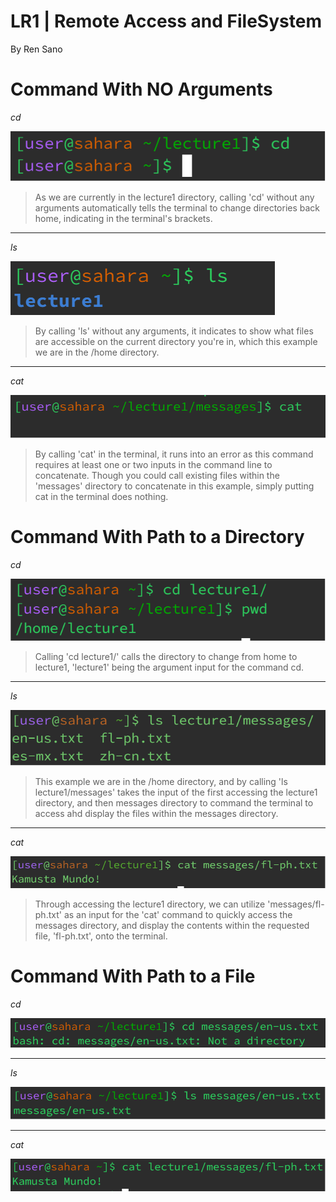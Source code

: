 # **LR1 | Remote Access and FileSystem**

By Ren Sano

# **Command With NO Arguments**

*cd*

  ![Image](images/cdnoarg.png)
 > As we are currently in the lecture1 directory, calling 'cd' without any arguments automatically tells the terminal to change directories back home, indicating in the terminal's brackets.
---
*ls*

 ![Image](images/noarg.png)
> By calling 'ls' without any arguments, it indicates to show what files are accessible on the current directory you're in, which this example we are in the /home directory.
---
*cat*

![Image](images/catnoarg.png)
> By calling 'cat' in the terminal, it runs into an error as this command requires at least one or two inputs in the command line to concatenate. Though you could call existing files within the 'messages' directory to concatenate in this example, simply putting cat in the terminal does nothing. 

# **Command With Path to a Directory**

*cd*

  ![Image](images/direct.png)
> Calling 'cd lecture1/' calls the directory to change from home to lecture1, 'lecture1' being the argument input for the command cd.
---
*ls*

 ![Image](images/lsdirect.png)
> This example we are in the /home directory, and by calling 'ls lecture1/messages' takes the input of the first accessing the lecture1 directory, and then messages directory to command the terminal to access ahd display the files within the messages directory.

---
*cat*

  ![Image](images/catdirect.png)
> Through accessing the lecture1 directory, we can utilize 'messages/fl-ph.txt' as an input for the 'cat' command to quickly access the messages directory, and display the contents within the requested file, 'fl-ph.txt', onto the terminal.

# **Command With Path to a File**

*cd*

  ![Image](images/cdpath.png)
> 

---
*ls*

  ![Image](images/lspath.png)
>

---
*cat*

  ![Image](images/catpath.png)
> 

